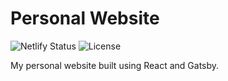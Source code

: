 # Personal Website
![Netlify Status](https://api.netlify.com/api/v1/badges/3f11113b-7cd4-4521-9240-fbfda0df8201/deploy-status) ![License](https://img.shields.io/github/license/keith-cr/personal-website)

My personal website built using React and Gatsby.